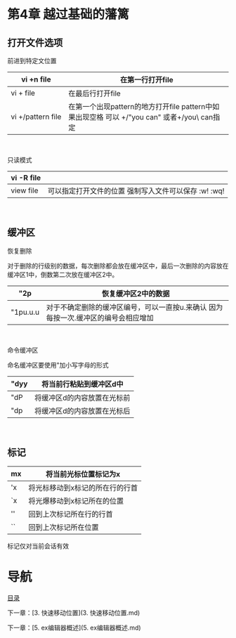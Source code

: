 # 第4章 越过基础的藩篱

## 打开文件选项

前进到特定文位置

| vi +n file        | 在第一行打开file                               |
| ----------------- | ---------------------------------------- |
| vi + file         | 在最后行打开file                               |
| vi +/pattern file | 在第一个出现pattern的地方打开file  pattern中如果出现空格  可以 +/"you can"  或者+/you\ can指定 |

 

只读模式

| vi -R file |                                    |
| ---------- | ---------------------------------- |
| view file  | 可以指定打开文件的位置  强制写入文件可以保存  :w!  :wq! |

 

## 缓冲区

恢复删除

对于删除的行级别的数据，每次删除都会放在缓冲区中，最后一次删除的内容放在缓冲区1中，倒数第二次放在缓冲区2中。

| "2p      | 恢复缓冲区2中的数据                               |
| -------- | ---------------------------------------- |
| "1pu.u.u | 对于不确定删除的缓冲区编号，可以一直按u.来确认  因为每按一次.缓冲区的编号会相应增加 |

 

命令缓冲区

命名缓冲区要使用"加小写字母的形式

| "dyy | 将当前行粘贴到缓冲区d中   |
| ---- | -------------- |
| "dP  | 将缓冲区d的内容放置在光标前 |
| "dp  | 将缓冲区d的内容放置在光标后 |

 

## 标记

| mx   | 将当前光标位置标记为x      |
| ---- | ---------------- |
| 'x   | 将光标移动到x标记的所在行的行首 |
| `x   | 将光爆移动到x标记所在的位置   |
| ''   | 回到上次标记所在行的行首     |
| ``   | 回到上次标记所在位置       |

标记仅对当前会话有效

# 导航

[目录](README.md)

下一章：[3. 快速移动位置](3. 快速移动位置.md)

下一章：[5. ex编辑器概述](5. ex编辑器概述.md)
